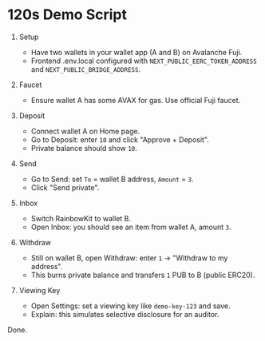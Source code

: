 # 120s Demo Script

1. Setup
   - Have two wallets in your wallet app (A and B) on Avalanche Fuji.
   - Frontend .env.local configured with `NEXT_PUBLIC_EERC_TOKEN_ADDRESS` and `NEXT_PUBLIC_BRIDGE_ADDRESS`.

2. Faucet
   - Ensure wallet A has some AVAX for gas. Use official Fuji faucet.

3. Deposit
   - Connect wallet A on Home page.
   - Go to Deposit: enter `10` and click "Approve + Deposit".
   - Private balance should show `10`.

4. Send
   - Go to Send: set `To` = wallet B address, `Amount` = `3`.
   - Click "Send private".

5. Inbox
   - Switch RainbowKit to wallet B.
   - Open Inbox: you should see an item from wallet A, amount `3`.

6. Withdraw
   - Still on wallet B, open Withdraw: enter `1` → "Withdraw to my address".
   - This burns private balance and transfers `1` PUB to B (public ERC20).

7. Viewing Key
   - Open Settings: set a viewing key like `demo-key-123` and save.
   - Explain: this simulates selective disclosure for an auditor.

Done.
